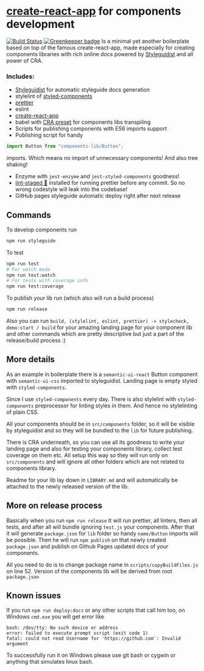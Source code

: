 # [create-react-app](https://github.com/facebookincubator/create-react-app) for components development

[![Build Status](https://travis-ci.org/RIP21/CRA-components-development.svg?branch=master)](https://travis-ci.org/RIP21/CRA-components-development)
[![Greenkeeper badge](https://badges.greenkeeper.io/RIP21/CRA-components-development.svg)](https://greenkeeper.io/)
Is a minimal yet another  boilerplate based on top of the famous 
create-react-app, made especially for creating components libraries with 
rich online docs powered by [Styleguidist](https://github.com/styleguidist/react-styleguidist) and all power of CRA.
 
 ### Includes: 
 - [Styleguidist](https://github.com/styleguidist/react-styleguidist) for automatic styleguide docs generation
 - stylelint of [styled-components](https://github.com/styled-components/styled-components) 
 - [prettier](https://github.com/prettier/prettier) 
 - eslint
 - [create-react-app](https://github.com/facebookincubator/create-react-app)
 - babel with [CRA preset](https://www.npmjs.com/package/babel-preset-react-app) for components libs transpiling
 - Scripts for publishing components with ES6 imports support
 - Publishing script for handy 
 ```javascript 
 import Button from "components-lib/Button";
 ``` 
 imports. Which means no import of unnecessary components! 
 And also tree shaking!
 - Enzyme with `jest-enzyme` and `jest-styled-components` goodness!
 - [lint-staged 💩](https://github.com/okonet/lint-staged) installed for running prettier before any commit. 
 So no wrong codestyle will leak into the codebase!
 - GitHub pages styleguide automatic deploy right after next release

## Commands
To develop components run
```bash
npm run styleguide 
```

To test
```bash
npm run test
# For watch mode
npm run test:watch
# For tests with coverage info
npm run test:coverage
```

To publish your lib run (which also will run a build process)
```bash
npm run release
```

Also you can run `build, (stylelint, eslint, prettier) -> stylecheck, demo:start / build` for your 
amazing landing page for your component lib and other commands 
which are pretty descriptive but just a part of the release/build process :)

## More details
As an example in boilerplate there is a `semantic-ui-react` Button component
with `semantic-ui-css` imported to styleguidist.
Landing page is empty styled with `styled-components`.

Since I use `styled-components` every day. There is also stylelint with 
`styled-components` preprocessor for linting styles in them. And hence 
no stylelinting of plain CSS.

All your components should be in `src/components` folder, so it will be visible
by styleguidist and so they will be bundled to the `lib` for future publishing.

There is CRA underneath, so you can use all its goodness to write your landing page
and also for testing your components library, collect test coverage on them etc.
All setup this way so they will run only on `src/components` and will ignore all other 
folders which are not related to components library.

Readme for your lib lay down in `LIBRARY.md` and will automatically be attached to 
the newly released version of the lib.

## More on release process
Basically when you run `npm run release`
It will run prettier, all linters, then all tests, and after all will bundle
ignoring `test.js` your components. After that it will generate `package.json` for
`lib` folder so handy `name/Button` imports will be possible. Then he will run `npm publish` 
on that newly created `package.json` and publish on Github Pages updated docs of 
your components.

All you need to do is to change package name in `scripts/copyBuildFiles.js` on line 52.
Version of the components lib will be derived from root `package.json`

## Known issues
If you run `npm run deploy:docs` or any other scripts that call him too, on Windows `cmd.exe` you will
get error like 
```
bash: /dev/tty: No such device or address
error: failed to execute prompt script (exit code 1)
fatal: could not read Username for 'https://github.com': Invalid argument
```
To successfully run it on Windows please use git bash or cygwin or anything that simulates linux bash.
